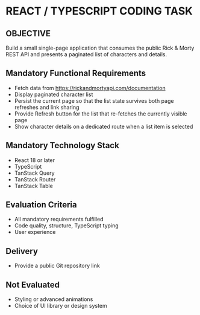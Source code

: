 # REACT / TYPESCRIPT CODING TASK
## OBJECTIVE
  Build a small single-page application that consumes the public Rick & Morty REST API and presents a 
  paginated list of characters and details.
## Mandatory Functional Requirements
- Fetch data from https://rickandmortyapi.com/documentation
- Display paginated character list
- Persist the current page so that the list state survives both page refreshes and link sharing
- Provide Refresh button for the list that re-fetches the currently visible page
- Show character details on a dedicated route when a list item is selected
## Mandatory Technology Stack
- React 18 or later
- TypeScript
- TanStack Query
- TanStack Router
- TanStack Table
## Evaluation Criteria
- All mandatory requirements fulfilled
- Code quality, structure, TypeScript typing
- User experience
## Delivery
- Provide a public Git repository link
## Not Evaluated
- Styling or advanced animations
- Choice of UI library or design system
